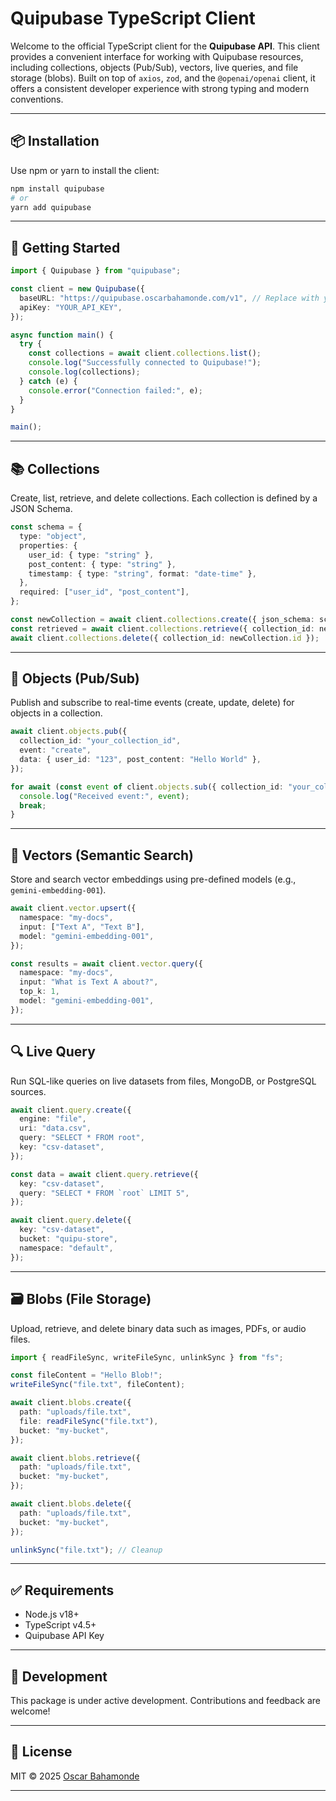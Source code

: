 # Quipubase TypeScript Client

Welcome to the official TypeScript client for the **Quipubase API**. This client provides a convenient interface for working with Quipubase resources, including collections, objects (Pub/Sub), vectors, live queries, and file storage (blobs). Built on top of `axios`, `zod`, and the `@openai/openai` client, it offers a consistent developer experience with strong typing and modern conventions.

---

## 📦 Installation

Use npm or yarn to install the client:

```bash
npm install quipubase
# or
yarn add quipubase
```

---

## 🚀 Getting Started

```ts
import { Quipubase } from "quipubase";

const client = new Quipubase({
  baseURL: "https://quipubase.oscarbahamonde.com/v1", // Replace with your base URL
  apiKey: "YOUR_API_KEY",
});

async function main() {
  try {
    const collections = await client.collections.list();
    console.log("Successfully connected to Quipubase!");
    console.log(collections);
  } catch (e) {
    console.error("Connection failed:", e);
  }
}

main();
```

---

## 📚 Collections

Create, list, retrieve, and delete collections. Each collection is defined by a JSON Schema.

```ts
const schema = {
  type: "object",
  properties: {
    user_id: { type: "string" },
    post_content: { type: "string" },
    timestamp: { type: "string", format: "date-time" },
  },
  required: ["user_id", "post_content"],
};

const newCollection = await client.collections.create({ json_schema: schema });
const retrieved = await client.collections.retrieve({ collection_id: newCollection.id });
await client.collections.delete({ collection_id: newCollection.id });
```

---

## 🔄 Objects (Pub/Sub)

Publish and subscribe to real-time events (create, update, delete) for objects in a collection.

```ts
await client.objects.pub({
  collection_id: "your_collection_id",
  event: "create",
  data: { user_id: "123", post_content: "Hello World" },
});

for await (const event of client.objects.sub({ collection_id: "your_collection_id" })) {
  console.log("Received event:", event);
  break;
}
```

---

## 🧠 Vectors (Semantic Search)

Store and search vector embeddings using pre-defined models (e.g., `gemini-embedding-001`).

```ts
await client.vector.upsert({
  namespace: "my-docs",
  input: ["Text A", "Text B"],
  model: "gemini-embedding-001",
});

const results = await client.vector.query({
  namespace: "my-docs",
  input: "What is Text A about?",
  top_k: 1,
  model: "gemini-embedding-001",
});
```

---

## 🔍 Live Query

Run SQL-like queries on live datasets from files, MongoDB, or PostgreSQL sources.

```ts
await client.query.create({
  engine: "file",
  uri: "data.csv",
  query: "SELECT * FROM root",
  key: "csv-dataset",
});

const data = await client.query.retrieve({
  key: "csv-dataset",
  query: "SELECT * FROM `root` LIMIT 5",
});

await client.query.delete({
  key: "csv-dataset",
  bucket: "quipu-store",
  namespace: "default",
});
```

---

## 🗃️ Blobs (File Storage)

Upload, retrieve, and delete binary data such as images, PDFs, or audio files.

```ts
import { readFileSync, writeFileSync, unlinkSync } from "fs";

const fileContent = "Hello Blob!";
writeFileSync("file.txt", fileContent);

await client.blobs.create({
  path: "uploads/file.txt",
  file: readFileSync("file.txt"),
  bucket: "my-bucket",
});

await client.blobs.retrieve({
  path: "uploads/file.txt",
  bucket: "my-bucket",
});

await client.blobs.delete({
  path: "uploads/file.txt",
  bucket: "my-bucket",
});

unlinkSync("file.txt"); // Cleanup
```

---

## ✅ Requirements

- Node.js v18+
- TypeScript v4.5+
- Quipubase API Key

---

## 🧪 Development

This package is under active development. Contributions and feedback are welcome!

---

## 🧾 License

MIT © 2025 [Oscar Bahamonde](https://github.com/bahamondeX)

---